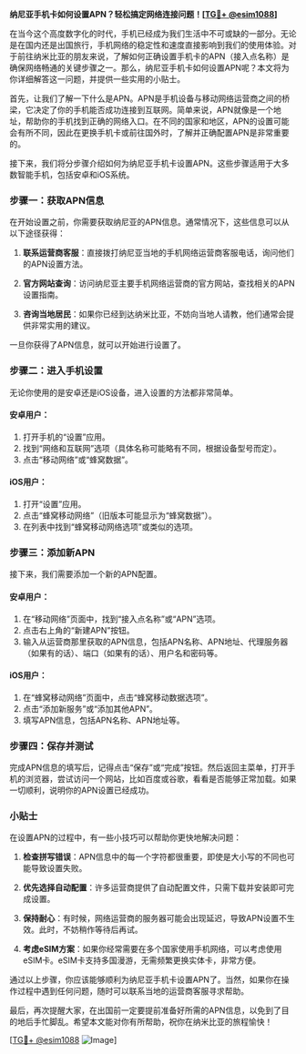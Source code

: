 **纳尼亚手机卡如何设置APN？轻松搞定网络连接问题！[[TG💪+ @esim1088](https://t.me/s/esim1088)]**

在当今这个高度数字化的时代，手机已经成为我们生活中不可或缺的一部分。无论是在国内还是出国旅行，手机网络的稳定性和速度直接影响到我们的使用体验。对于前往纳米比亚的朋友来说，了解如何正确设置手机卡的APN（接入点名称）是确保网络畅通的关键步骤之一。那么，纳尼亚手机卡如何设置APN呢？本文将为你详细解答这一问题，并提供一些实用的小贴士。

首先，让我们了解一下什么是APN。APN是手机设备与移动网络运营商之间的桥梁，它决定了你的手机能否成功连接到互联网。简单来说，APN就像是一个地址，帮助你的手机找到正确的网络入口。在不同的国家和地区，APN的设置可能会有所不同，因此在更换手机卡或前往国外时，了解并正确配置APN是非常重要的。

接下来，我们将分步骤介绍如何为纳尼亚手机卡设置APN。这些步骤适用于大多数智能手机，包括安卓和iOS系统。

### 步骤一：获取APN信息

在开始设置之前，你需要获取纳尼亚的APN信息。通常情况下，这些信息可以从以下途径获得：

1. **联系运营商客服**：直接拨打纳尼亚当地的手机网络运营商客服电话，询问他们的APN设置方法。
   
2. **官方网站查询**：访问纳尼亚主要手机网络运营商的官方网站，查找相关的APN设置指南。

3. **咨询当地居民**：如果你已经到达纳米比亚，不妨向当地人请教，他们通常会提供非常实用的建议。

一旦你获得了APN信息，就可以开始进行设置了。

### 步骤二：进入手机设置

无论你使用的是安卓还是iOS设备，进入设置的方法都非常简单。

#### 安卓用户：
1. 打开手机的“设置”应用。
2. 找到“网络和互联网”选项（具体名称可能略有不同，根据设备型号而定）。
3. 点击“移动网络”或“蜂窝数据”。

#### iOS用户：
1. 打开“设置”应用。
2. 点击“蜂窝移动网络”（旧版本可能显示为“蜂窝数据”）。
3. 在列表中找到“蜂窝移动网络选项”或类似的选项。

### 步骤三：添加新APN

接下来，我们需要添加一个新的APN配置。

#### 安卓用户：
1. 在“移动网络”页面中，找到“接入点名称”或“APN”选项。
2. 点击右上角的“新建APN”按钮。
3. 输入从运营商那里获取的APN信息，包括APN名称、APN地址、代理服务器（如果有的话）、端口（如果有的话）、用户名和密码等。

#### iOS用户：
1. 在“蜂窝移动网络”页面中，点击“蜂窝移动数据选项”。
2. 点击“添加新服务”或“添加其他APN”。
3. 填写APN信息，包括APN名称、APN地址等。

### 步骤四：保存并测试

完成APN信息的填写后，记得点击“保存”或“完成”按钮。然后返回主菜单，打开手机的浏览器，尝试访问一个网站，比如百度或谷歌，看看是否能够正常加载。如果一切顺利，说明你的APN设置已经成功。

### 小贴士

在设置APN的过程中，有一些小技巧可以帮助你更快地解决问题：

1. **检查拼写错误**：APN信息中的每一个字符都很重要，即使是大小写的不同也可能导致设置失败。
   
2. **优先选择自动配置**：许多运营商提供了自动配置文件，只需下载并安装即可完成设置。

3. **保持耐心**：有时候，网络运营商的服务器可能会出现延迟，导致APN设置不生效。此时，不妨稍作等待后再试。

4. **考虑eSIM方案**：如果你经常需要在多个国家使用手机网络，可以考虑使用eSIM卡。eSIM卡支持多国漫游，无需频繁更换实体卡，非常方便。

通过以上步骤，你应该能够顺利为纳尼亚手机卡设置APN了。当然，如果你在操作过程中遇到任何问题，随时可以联系当地的运营商客服寻求帮助。

最后，再次提醒大家，在出国前一定要提前准备好所需的APN信息，以免到了目的地后手忙脚乱。希望本文能对你有所帮助，祝你在纳米比亚的旅程愉快！

[[TG💪+ @esim1088](https://t.me/s/esim1088) ![Image](https://i.postimg.cc/4NQfJmqS/Snipaste-2025-05-13-00-14-12.png)]
